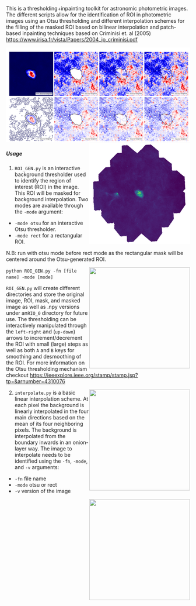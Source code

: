 This is a thresholding+inpainting toolkit for astronomic photometric images. The different scripts allow for the identification of ROI in photometric images using an Otsu thresholding and different interpolation schemes for the filling of the masked ROI based on bilinear interpolation and patch-based inpainting techniques based on Criminisi et. al (2005) https://www.irisa.fr/vista/Papers/2004_ip_criminisi.pdf 

![Comparision](/images/out.jpg)
<img align='right' src="images/ROI_GEN.gif" width="276" height="276">

##### Usage
1. `ROI_GEN.py` is an interactive background thresholder used to identify the region of interest (ROI) in the image. This ROI will be masked for background interpolation. Two modes are available through the `-mode` argument:
  - `-mode otsu` for an interactive Otsu thresholder.
  - `-mode rect` for a rectangular ROI.

  N.B: run with otsu mode before rect mode as the rectangular mask will be centered   around the Otsu-generated ROI.

<img align='right' src='images/ROI_GEN_2.gif' width='276' height='276'>

  `python ROI_GEN.py -fn [file name] -mode [mode]`

  `ROI_GEN.py` will create different directories and store the original image, ROI, mask, and masked image as well as .npy versions under an`RIO_0` directory for future use. The thresholding can be interactively manipulated through the `left-right` and (`up-down`) arrows to increment/decrement the ROI with small (large) steps as well as both `A` and `B` keys for smoothing and desmoothing of the ROI. For more information on the Otsu thresholding mechanism checkout https://ieeexplore.ieee.org/stamp/stamp.jsp?tp=&arnumber=4310076




<img align='right' src='images/Crab_int.gif' width='276' height='276'>



2. `interpolate.py` is a basic linear interpolation scheme. At each pixel the background is linearly interpolated in the four main directions based on the mean of its four neighboring pixels. The background is interpolated from the boundary inwards in an onion-layer way. The image to interpolate needs to be identified using the `-fn`, `-mode`, and `-v` arguments:
  - `-fn` file name
  - `-mode` otsu or rect
  - `-v` version of the image 

<img align='right' src='images/eye_int.gif' width='276' height='276'>

